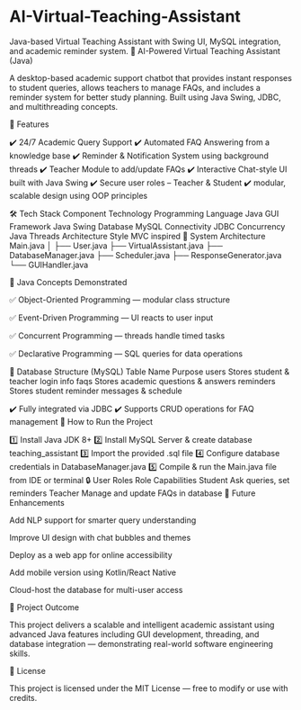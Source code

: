 # AI-Virtual-Teaching-Assistant
Java-based Virtual Teaching Assistant with Swing UI, MySQL integration, and academic reminder system.
🤖 AI-Powered Virtual Teaching Assistant (Java)

A desktop-based academic support chatbot that provides instant responses to student queries, allows teachers to manage FAQs, and includes a reminder system for better study planning. Built using Java Swing, JDBC, and multithreading concepts.

🚀 Features

✔️ 24/7 Academic Query Support
✔️ Automated FAQ Answering from a knowledge base
✔️ Reminder & Notification System using background threads
✔️ Teacher Module to add/update FAQs
✔️ Interactive Chat-style UI built with Java Swing
✔️ Secure user roles – Teacher & Student
✔️ modular, scalable design using OOP principles

🛠️ Tech Stack
Component	            Technology
Programming Language	Java
GUI Framework	        Java Swing
Database	            MySQL
Connectivity	        JDBC
Concurrency	          Java Threads
Architecture Style	  MVC inspired
📌 System Architecture
Main.java
│
├── User.java
├── VirtualAssistant.java
├── DatabaseManager.java
├── Scheduler.java
├── ResponseGenerator.java
└── GUIHandler.java

🧠 Java Concepts Demonstrated

✅ Object-Oriented Programming — modular class structure

✅ Event-Driven Programming — UI reacts to user input

✅ Concurrent Programming — threads handle timed tasks

✅ Declarative Programming — SQL queries for data operations

📂 Database Structure (MySQL)
Table Name	  Purpose
users	        Stores student & teacher login info
faqs	        Stores academic questions & answers
reminders	    Stores student reminder messages & schedule

✔️ Fully integrated via JDBC
✔️ Supports CRUD operations for FAQ management
🏁 How to Run the Project

1️⃣ Install Java JDK 8+
2️⃣ Install MySQL Server & create database teaching_assistant
3️⃣ Import the provided .sql file
4️⃣ Configure database credentials in DatabaseManager.java
5️⃣ Compile & run the Main.java file from IDE or terminal
🔒 User Roles
Role	    Capabilities
Student	  Ask queries, set reminders
Teacher	  Manage and update FAQs in database
🌱 Future Enhancements

Add NLP support for smarter query understanding

Improve UI design with chat bubbles and themes

Deploy as a web app for online accessibility

Add mobile version using Kotlin/React Native

Cloud-host the database for multi-user access

📝 Project Outcome

This project delivers a scalable and intelligent academic assistant using advanced Java features including GUI development, threading, and database integration — demonstrating real-world software engineering skills.

📄 License

This project is licensed under the MIT License — free to modify or use with credits.
